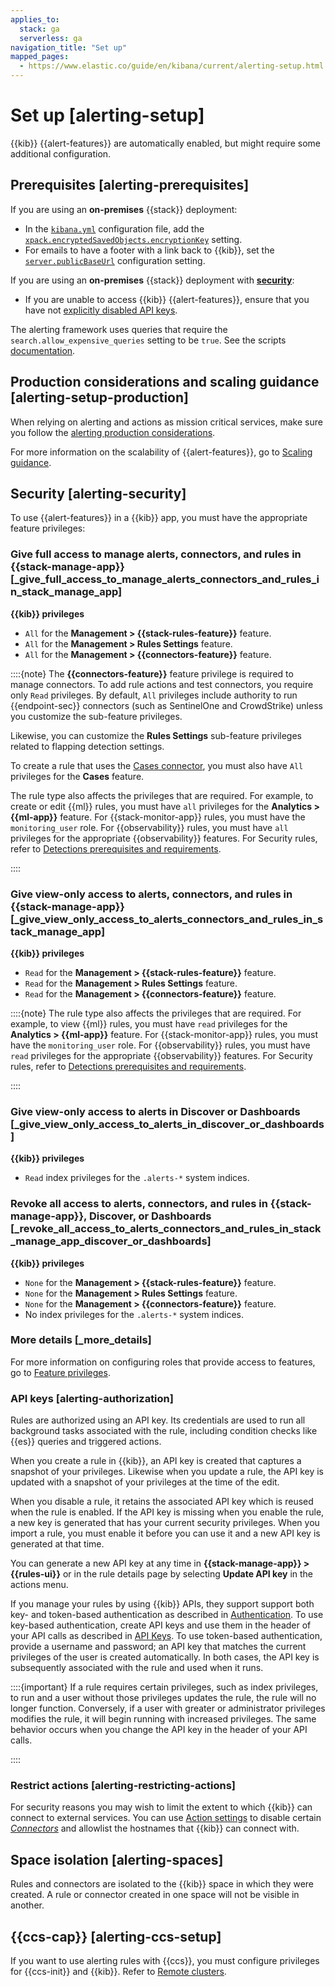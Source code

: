 ```yaml
---
applies_to:
  stack: ga
  serverless: ga
navigation_title: "Set up"
mapped_pages:
  - https://www.elastic.co/guide/en/kibana/current/alerting-setup.html
---
```


# Set up [alerting-setup]

{{kib}} {{alert-features}} are automatically enabled, but might require some additional configuration.

## Prerequisites [alerting-prerequisites]

If you are using an **on-premises** {{stack}} deployment:

* In the [`kibana.yml`](/deploy-manage/stack-settings.md) configuration file, add the [`xpack.encryptedSavedObjects.encryptionKey`](kibana://reference/configuration-reference/alerting-settings.md#general-alert-action-settings) setting.
* For emails to have a footer with a link back to {{kib}}, set the [`server.publicBaseUrl`](kibana://reference/configuration-reference/general-settings.md#server-publicbaseurl) configuration setting.

If you are using an **on-premises** {{stack}} deployment with [**security**](../../../deploy-manage/security.md):

* If you are unable to access {{kib}} {{alert-features}}, ensure that you have not [explicitly disabled API keys](elasticsearch://reference/elasticsearch/configuration-reference/security-settings.md#api-key-service-settings).

The alerting framework uses queries that require the `search.allow_expensive_queries` setting to be `true`. See the scripts [documentation](elasticsearch://reference/query-languages/query-dsl/query-dsl-script-query.md#_allow_expensive_queries_4).

## Production considerations and scaling guidance [alerting-setup-production]

When relying on alerting and actions as mission critical services, make sure you follow the [alerting production considerations](../../../deploy-manage/production-guidance/kibana-alerting-production-considerations.md).

For more information on the scalability of {{alert-features}}, go to [Scaling guidance](../../../deploy-manage/production-guidance/kibana-alerting-production-considerations.md#alerting-scaling-guidance).

## Security [alerting-security]

To use {{alert-features}} in a {{kib}} app, you must have the appropriate feature privileges:

### Give full access to manage alerts, connectors, and rules in **{{stack-manage-app}}** [_give_full_access_to_manage_alerts_connectors_and_rules_in_stack_manage_app]

**{{kib}} privileges**

* `All` for the **Management > {{stack-rules-feature}}** feature.
* `All` for the **Management > Rules Settings** feature.
* `All` for the **Management > {{connectors-feature}}** feature.

::::{note}
The **{{connectors-feature}}** feature privilege is required to manage connectors. To add rule actions and test connectors, you require only `Read` privileges. By default, `All` privileges include authority to run {{endpoint-sec}} connectors (such as SentinelOne and CrowdStrike) unless you customize the sub-feature privileges.

Likewise, you can customize the **Rules Settings** sub-feature privileges related to flapping detection settings.

To create a rule that uses the [Cases connector](kibana://reference/connectors-kibana/cases-action-type.md), you must also have `All` privileges for the **Cases** feature.

The rule type also affects the privileges that are required. For example, to create or edit {{ml}} rules, you must have `all` privileges for the **Analytics > {{ml-app}}** feature. For {{stack-monitor-app}} rules, you must have the `monitoring_user` role. For {{observability}} rules, you must have `all` privileges for the appropriate {{observability}} features. For Security rules, refer to [Detections prerequisites and requirements](../../../solutions/security/detect-and-alert/detections-requirements.md).

::::

### Give view-only access to alerts, connectors, and rules in  **{{stack-manage-app}}** [_give_view_only_access_to_alerts_connectors_and_rules_in_stack_manage_app]

**{{kib}} privileges**

* `Read` for the **Management > {{stack-rules-feature}}** feature.
* `Read` for the **Management > Rules Settings** feature.
* `Read` for the **Management > {{connectors-feature}}** feature.

::::{note}
The rule type also affects the privileges that are required. For example, to view {{ml}} rules, you must have `read` privileges for the **Analytics > {{ml-app}}** feature. For {{stack-monitor-app}} rules, you must have the `monitoring_user` role. For {{observability}} rules, you must have `read` privileges for the appropriate {{observability}} features. For Security rules, refer to [Detections prerequisites and requirements](../../../solutions/security/detect-and-alert/detections-requirements.md).

::::

### Give view-only access to alerts in **Discover** or **Dashboards** [_give_view_only_access_to_alerts_in_discover_or_dashboards]

**{{kib}} privileges**

* `Read` index privileges for the `.alerts-*` system indices.

### Revoke all access to alerts, connectors, and rules in **{{stack-manage-app}}**, **Discover**, or **Dashboards** [_revoke_all_access_to_alerts_connectors_and_rules_in_stack_manage_app_discover_or_dashboards]

**{{kib}} privileges**

* `None` for the **Management > {{stack-rules-feature}}** feature.
* `None` for the **Management > Rules Settings** feature.
* `None` for the **Management > {{connectors-feature}}** feature.
* No index privileges for the `.alerts-*` system indices.

### More details [_more_details]

For more information on configuring roles that provide access to features, go to [Feature privileges](../../../deploy-manage/users-roles/cluster-or-deployment-auth/kibana-privileges.md#kibana-feature-privileges).

### API keys [alerting-authorization]

Rules are authorized using an API key. Its credentials are used to run all background tasks associated with the rule, including condition checks like {{es}} queries and triggered actions.

When you create a rule in {{kib}}, an API key is created that captures a snapshot of your privileges. Likewise when you update a rule, the API key is updated with a snapshot of your privileges at the time of the edit.

When you disable a rule, it retains the associated API key which is reused when the rule is enabled. If the API key is missing when you enable the rule, a new key is generated that has your current security privileges. When you import a rule, you must enable it before you can use it and a new API key is generated at that time.

You can generate a new API key at any time in **{{stack-manage-app}} > {{rules-ui}}** or in the rule details page by selecting **Update API key** in the actions menu.

If you manage your rules by using {{kib}} APIs, they support support both key- and token-based authentication as described in [Authentication](https://www.elastic.co/docs/api/doc/kibana/authentication). To use key-based authentication, create API keys and use them in the header of your API calls as described in [API Keys](../../../deploy-manage/api-keys/elasticsearch-api-keys.md). To use token-based authentication, provide a username and password; an API key that matches the current privileges of the user is created automatically. In both cases, the API key is subsequently associated with the rule and used when it runs.

::::{important}
If a rule requires certain privileges, such as index privileges, to run and a user without those privileges updates the rule, the rule will no longer function. Conversely, if a user with greater or administrator privileges modifies the rule, it will begin running with increased privileges. The same behavior occurs when you change the API key in the header of your API calls.

::::

### Restrict actions [alerting-restricting-actions]

For security reasons you may wish to limit the extent to which {{kib}} can connect to external services. You can use [Action settings](kibana://reference/configuration-reference/alerting-settings.md#action-settings) to disable certain [*Connectors*](../../../deploy-manage/manage-connectors.md) and allowlist the hostnames that {{kib}} can connect with.

## Space isolation [alerting-spaces]

Rules and connectors are isolated to the {{kib}} space in which they were created. A rule or connector created in one space will not be visible in another.

## {{ccs-cap}} [alerting-ccs-setup]

If you want to use alerting rules with {{ccs}}, you must configure privileges for {{ccs-init}} and {{kib}}. Refer to [Remote clusters](../../../deploy-manage/remote-clusters.md).
